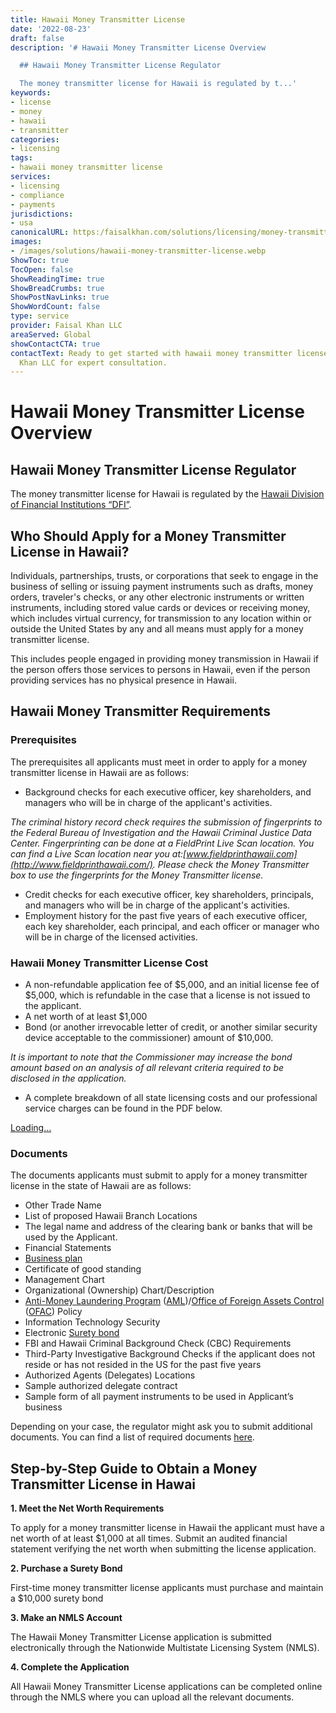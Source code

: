 ```yaml
---
title: Hawaii Money Transmitter License
date: '2022-08-23'
draft: false
description: '# Hawaii Money Transmitter License Overview

  ## Hawaii Money Transmitter License Regulator

  The money transmitter license for Hawaii is regulated by t...'
keywords:
- license
- money
- hawaii
- transmitter
categories:
- licensing
tags:
- hawaii money transmitter license
services:
- licensing
- compliance
- payments
jurisdictions:
- usa
canonicalURL: https:/faisalkhan.com/solutions/licensing/money-transmitter-license-mtl/hawaii-money-transmitter-license/
images:
- /images/solutions/hawaii-money-transmitter-license.webp
ShowToc: true
TocOpen: false
ShowReadingTime: true
ShowBreadCrumbs: true
ShowPostNavLinks: true
ShowWordCount: false
type: service
provider: Faisal Khan LLC
areaServed: Global
showContactCTA: true
contactText: Ready to get started with hawaii money transmitter license? Contact Faisal
  Khan LLC for expert consultation.
---
```


# Hawaii Money Transmitter License Overview

## Hawaii Money Transmitter License Regulator

The money transmitter license for Hawaii is regulated by the [Hawaii Division of Financial Institutions “DFI”](http://cca.hawaii.gov/dfi/).

## Who Should Apply for a Money Transmitter License in Hawaii?

Individuals, partnerships, trusts, or corporations that seek to engage in the business of selling or issuing payment instruments such as drafts, money orders, traveler's checks, or any other electronic instruments or written instruments, including stored value cards or devices or receiving money, which includes virtual currency, for transmission to any location within or outside the United States by any and all means must apply for a money transmitter license.

This includes people engaged in providing money transmission in Hawaii if the person offers those services to persons in Hawaii, even if the person providing services has no physical presence in Hawaii.

## Hawaii Money Transmitter Requirements

### Prerequisites

The prerequisites all applicants must meet in order to apply for a money transmitter license in Hawaii are as follows:

  * Background checks for each executive officer, key shareholders, and managers who will be in charge of the applicant's activities.

_The criminal history record check requires the submission of fingerprints to the Federal Bureau of Investigation and the Hawaii Criminal Justice Data Center. Fingerprinting can be done at a FieldPrint Live Scan location. You can find a Live Scan location near you at:[www.fieldprinthawaii.com](http://www.fieldprinthawaii.com/). Please check the Money Transmitter box to use the fingerprints for the Money Transmitter license._

  * Credit checks for each executive officer, key shareholders, principals, and managers who will be in charge of the applicant's activities.
  * Employment history for the past five years of each executive officer, each key shareholder, each principal, and each officer or manager who will be in charge of the licensed activities.

### Hawaii Money Transmitter License Cost

  * A non-refundable application fee of $5,000, and an initial license fee of $5,000, which is refundable in the case that a license is not issued to the applicant.
  * A net worth of at least $1,000
  * Bond (or another irrevocable letter of credit, or another similar security device acceptable to the commissioner) amount of $10,000.

_It is important to note that the Commissioner may increase the bond amount based on an analysis of all relevant criteria required to be disclosed in the application._

  * A complete breakdown of all state licensing costs and our professional service charges can be found in the PDF below.

[Loading...](https://fkhan.gumroad.com/l/hawaii-money-transmitter-license-cost)

### Documents

The documents applicants must submit to apply for a money transmitter license in the state of Hawaii are as follows:

  * Other Trade Name
  * List of proposed Hawaii Branch Locations
  * The legal name and address of the clearing bank or banks that will be used by the Applicant.
  * Financial Statements
  * [Business plan](https://faisalkhan.com/knowledge-hub/resources-and-references/business-plan/)
  * Certificate of good standing
  * Management Chart
  * Organizational (Ownership) Chart/Description
  * [Anti-Money Laundering Program](https://faisalkhan.com/solutions/risk-and-compliance/anti-money-laundering-aml/) ([AML](https://faisalkhan.com/solutions/risk-and-compliance/anti-money-laundering-aml/))/[Office of Foreign Assets Control](https://faisalkhan.com/knowledge-hub/resources-and-references/office-of-foreign-assets-control-ofac/) ([OFAC](https://faisalkhan.com/knowledge-hub/resources-and-references/office-of-foreign-assets-control-ofac/)) Policy
  * Information Technology Security
  * Electronic [Surety bond](https://faisalkhan.com/knowledge-hub/resources-and-references/surety-bond/)
  * FBI and Hawaii Criminal Background Check (CBC) Requirements
  * Third-Party Investigative Background Checks if the applicant does not reside or has not resided in the US for the past five years
  * Authorized Agents (Delegates) Locations
  * Sample authorized delegate contract
  * Sample form of all payment instruments to be used in Applicant’s business

Depending on your case, the regulator might ask you to submit additional documents. You can find a list of required documents [here](https://faisalkhan.com/documents-required-for-money-transmitter-license/).

## Step-by-Step Guide to Obtain a Money Transmitter License in Hawai

**1\. Meet the Net Worth Requirements**

To apply for a money transmitter license in Hawaii the applicant must have a net worth of at least $1,000 at all times. Submit an audited financial statement verifying the net worth when submitting the license application.

**2\. Purchase a Surety Bond**

First-time money transmitter license applicants must purchase and maintain a $10,000 surety bond

**3\. Make an NMLS Account**

The Hawaii Money Transmitter License application is submitted electronically through the Nationwide Multistate Licensing System (NMLS).

**4\. Complete the Application**

All Hawaii Money Transmitter License applications can be completed online through the NMLS where you can upload all the relevant documents.